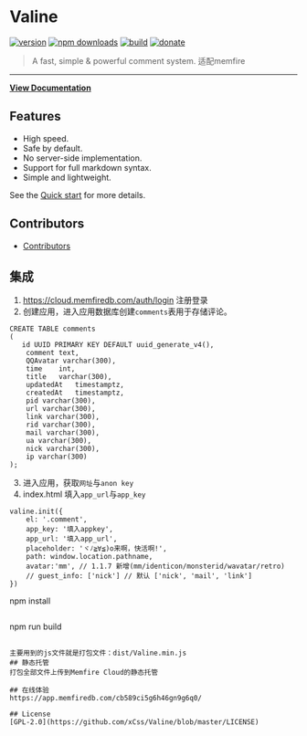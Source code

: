 # Valine

[![version](https://img.shields.io/github/release/xCss/Valine.svg?style=flat-square)](https://github.com/xCss/Valine/releases) [![npm downloads](https://img.shields.io/npm/dm/valine.svg?style=flat-square)](https://www.npmjs.com/package/valine) [![build](https://img.shields.io/circleci/project/github/xCss/Valine/master.svg?style=flat-square)](https://circleci.com/gh/xCss/Valine) [![donate](https://img.shields.io/badge/$-donate-ff69b4.svg?maxAge=2592000&style=flat-square)](#donate)  

> A fast, simple & powerful comment system. 
> 适配memfire 
------------------------------
**[View Documentation](https://valine.js.org)**

## Features
- High speed.
- Safe by default.
- No server-side implementation.
- Support for full markdown syntax.
- Simple and lightweight.

See the [Quick start](https://valine.js.org) for more details.

## Contributors
- [Contributors](https://github.com/xCss/Valine/graphs/contributors)

## 集成
1. https://cloud.memfiredb.com/auth/login 注册登录
2. 创建应用，进入应用数据库创建`comments`表用于存储评论。
```
CREATE TABLE comments
(
   id UUID PRIMARY KEY DEFAULT uuid_generate_v4(),
    comment text,
    QQAvatar varchar(300),
    time	int,
    title	varchar(300),
    updatedAt	timestamptz,
    createdAt	timestamptz,
    pid	varchar(300),
    url	varchar(300),
    link varchar(300),
    rid varchar(300),
    mail varchar(300),
    ua varchar(300),
    nick varchar(300),
    ip varchar(300)
);
```
3. 进入应用，获取`网址`与`anon key`
4. index.html 填入`app_url`与`app_key`
```
valine.init({
    el: '.comment',
    app_key: '填入appkey',
    app_url: '填入app_url',
    placeholder: 'ヾﾉ≧∀≦)o来啊，快活啊!',
    path: window.location.pathname,
    avatar:'mm', // 1.1.7 新增(mm/identicon/monsterid/wavatar/retro)
    // guest_info: ['nick'] // 默认 ['nick', 'mail', 'link']
})
```
npm install
```
```
npm run build
```

主要用到的js文件就是打包文件：dist/Valine.min.js
## 静态托管
打包全部文件上传到Memfire Cloud的静态托管

## 在线体验
https://app.memfiredb.com/cb589ci5g6h46gn9g6q0/

## License
[GPL-2.0](https://github.com/xCss/Valine/blob/master/LICENSE)
